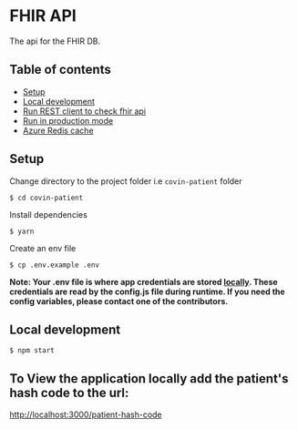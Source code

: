 # FHIR API

The api for the FHIR DB.

## Table of contents

* [Setup](#setup)
* [Local development](#local-development)
* [Run REST client to check fhir api](#run-rest-client-to-check-fhir-api)
* [Run in production mode](#run-in-production-mode)
* [Azure Redis cache](#azure-redis-cache)

## Setup

Change directory to the project folder i.e `covin-patient` folder

```shell
$ cd covin-patient
```

Install dependencies

```shell
$ yarn
```

Create an env file

```shell
$ cp .env.example .env
```

<strong>Note: Your .env file is where app credentials are stored [locally](https://docs.google.com/document/d/1_9vfTitCVBkhUFAraPkeC1zeUAxMgPgZ/edit). These credentials are read by the config.js file during runtime. If you need the config variables, please contact one of the contributors.</strong>

## Local development

```shell
$ npm start
```


## To View the application locally add the patient's hash code to the url:

[http://localhost:3000/patient-hash-code](http://localhost:3000/)

